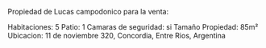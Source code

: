 Propiedad de Lucas campodonico para la venta:

Habitaciones: 5
Patio: 1
Camaras de seguridad: si
Tamaño Propiedad: 85m²
Ubicacion: 11 de noviembre 320, Concordia, Entre Rios, Argentina


